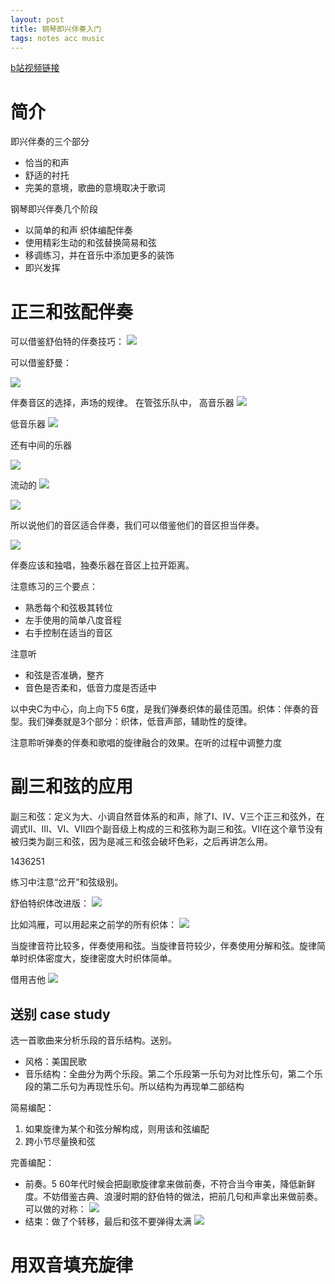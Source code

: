 ```yaml
---
layout: post
title: 钢琴即兴伴奏入门
tags: notes acc music
---
```


[b站视频链接](https://www.bilibili.com/video/BV1yA4y1X7E7/?vd_source=79a9a98a650cba9239d84c28da481b77)

# 简介
即兴伴奏的三个部分
- 恰当的和声
- 舒适的衬托
- 完美的意境，歌曲的意境取决于歌词

钢琴即兴伴奏几个阶段
- 以简单的和声 织体编配伴奏
- 使用精彩生动的和弦替换简易和弦
- 移调练习，并在音乐中添加更多的装饰
- 即兴发挥

# 正三和弦配伴奏
可以借鉴舒伯特的伴奏技巧：
![](/img/xuzhitong/schubert.png)

可以借鉴舒曼：

![](/img/xuzhitong/schumann.png)

伴奏音区的选择，声场的规律。
在管弦乐队中，
高音乐器
![](/img/xuzhitong/gaoyin.png)

低音乐器
![](/img/xuzhitong/diyin.png)

还有中间的乐器

![](/img/xuzhitong/yuanhao.png)

流动的
![](/img/xuzhitong/clarinet.png)

![](/img/xuzhitong/viola.png)


所以说他们的音区适合伴奏，我们可以借鉴他们的音区担当伴奏。

![](/img/xuzhitong/acc.png)

伴奏应该和独唱，独奏乐器在音区上拉开距离。

注意练习的三个要点：
- 熟悉每个和弦极其转位
- 左手使用的简单八度音程
- 右手控制在适当的音区

注意听
- 和弦是否准确，整齐
- 音色是否柔和，低音力度是否适中

以中央C为中心，向上向下5 6度，是我们弹奏织体的最佳范围。织体：伴奏的音型。我们弹奏就是3个部分：织体，低音声部，辅助性的旋律。

注意聆听弹奏的伴奏和歌唱的旋律融合的效果。在听的过程中调整力度

# 副三和弦的应用
副三和弦：定义为大、小调自然音体系的和声，除了Ⅰ、Ⅳ、Ⅴ三个正三和弦外，在调式Ⅱ、Ⅲ、Ⅵ、Ⅶ四个副音级上构成的三和弦称为副三和弦。Ⅶ在这个章节没有被归类为副三和弦，因为是减三和弦会破坏色彩，之后再讲怎么用。

1436251

练习中注意“岔开”和弦级别。

舒伯特织体改进版：
![](/img/xuzhitong/schubert-modified.png)

比如鸿雁，可以用起来之前学的所有织体：
![](/img/xuzhitong/hongyan.png)

当旋律音符比较多，伴奏使用和弦。当旋律音符较少，伴奏使用分解和弦。旋律简单时织体密度大，旋律密度大时织体简单。

借用吉他
![](/img/xuzhitong/guitar.png)

## 送别 case study
选一首歌曲来分析乐段的音乐结构。送别。
- 风格：美国民歌
- 音乐结构：全曲分为两个乐段。第二个乐段第一乐句为对比性乐句，第二个乐段的第二乐句为再现性乐句。所以结构为再现单二部结构

简易编配：
1. 如果旋律为某个和弦分解构成，则用该和弦编配
2. 跨小节尽量换和弦

完善编配：
- 前奏。5 60年代时候会把副歌旋律拿来做前奏，不符合当今审美，降低新鲜度。不妨借鉴古典、浪漫时期的舒伯特的做法，把前几句和声拿出来做前奏。可以做的对称：
![](/img/xuzhitong/prelude.png)
- 结束：做了个转移，最后和弦不要弹得太满
![](/img/xuzhitong/post.png)

# 用双音填充旋律
